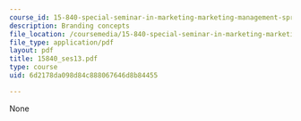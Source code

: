 ```yaml
---
course_id: 15-840-special-seminar-in-marketing-marketing-management-spring-2004
description: Branding concepts
file_location: /coursemedia/15-840-special-seminar-in-marketing-marketing-management-spring-2004/6d2178da098d84c888067646d8b84455_15840_ses13.pdf
file_type: application/pdf
layout: pdf
title: 15840_ses13.pdf
type: course
uid: 6d2178da098d84c888067646d8b84455

---
```

None